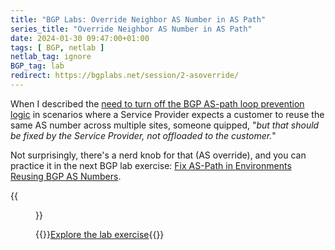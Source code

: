 ```yaml
---
title: "BGP Labs: Override Neighbor AS Number in AS Path"
series_title: "Override Neighbor AS Number in AS Path"
date: 2024-01-30 09:47:00+01:00
tags: [ BGP, netlab ]
netlab_tag: ignore
BGP_tag: lab
redirect: https://bgplabs.net/session/2-asoverride/
---
```

When I described the [need to turn off the BGP AS-path loop prevention logic](/2024/01/bgp-labs-reuse-as-number/) in scenarios where a Service Provider expects a customer to reuse the same AS number across multiple sites, someone quipped, "_but that should be fixed by the Service Provider, not offloaded to the customer._" 

Not surprisingly, there's a nerd knob for that (AS override), and you can practice it in the next BGP lab exercise: [Fix AS-Path in Environments Reusing BGP AS Numbers](https://bgplabs.net/session/2-asoverride/).

{{<figure src="https://bgplabs.net/session/topology-asoverride.png">}}

{{<jump>}}[Explore the lab exercise](https://bgplabs.net/session/2-asoverride/){{</jump>}}
